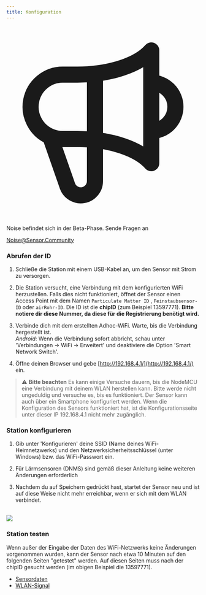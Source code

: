 ```yaml
---
title: Konfiguration
---
```


  <div class="max-w-screen-xl mx-auto pb-5">
      <div class="p-2 rounded-lg bg-indigo-100 shadow-lg sm:p-3">
      <div class="flex items-center">
            <span class="p-2 rounded-lg bg-indigo-500">
              <svg class="h-8 w-8 text-white" fill="none" viewBox="0 0 24 24" stroke="currentColor">
                <path stroke-linecap="round" stroke-linejoin="round" stroke-width="2" d="M11 5.882V19.24a1.76 1.76 0 01-3.417.592l-2.147-6.15M18 13a3 3 0 100-6M5.436 13.683A4.001 4.001 0 017 6h1.832c4.1 0 7.625-1.234 9.168-3v14c-1.543-1.766-5.067-3-9.168-3H7a3.988 3.988 0 01-1.564-.317z" />
              </svg>
            </span>
        <div class="flex flex-wrap">
          <div class="flex-wrap flex">
            <p class="pt-1 text-indigo-700 font-medium">
                Noise befindet sich in der Beta-Phase. Sende Fragen an</p>
          <a href="mailto:Noise@Sensor.Community" class="ml-1 font-medium underline text-white hover:text-amber-600">
                  Noise@Sensor.Community</a>
          </div>
           </div>
      </div>
    </div>
  </div>

### Abrufen der ID
1. Schließe die Station mit einem USB-Kabel an, um den Sensor mit Strom zu versorgen.

2. Die Station versucht, eine Verbindung mit dem konfigurierten WiFi herzustellen. Falls dies nicht funktioniert, öffnet der Sensor einen Access Point mit dem Namen `Particulate Matter ID` , `Feinstaubsensor-ID` oder `airRohr-ID`. Die ID ist die **chipID** (zum Beispiel 13597771). **Bitte notiere dir diese Nummer, da diese für die Registrierung benötigt wird.**

3. Verbinde dich mit dem erstellten Adhoc-WiFi. Warte, bis die Verbindung hergestellt ist.<br>*Android*: Wenn die Verbindung sofort abbricht, schau unter 'Verbindungen -> WiFi -> Erweitert' und deaktiviere die Option 'Smart Network Switch'.

4. Öffne deinen Browser und gebe [http://192.168.4.1/](http://192.168.4.1/) ein.

> ⚠️ **Bitte beachten** Es kann einige Versuche dauern, bis die NodeMCU eine Verbindung mit deinem WLAN herstellen kann. Bitte werde nicht ungeduldig und versuche es, bis es funktioniert. Der Sensor kann auch über ein Smartphone konfiguriert werden. Wenn die Konfiguration des Sensors funktioniert hat, ist die Konfigurationsseite unter dieser IP 192.168.4.1 nicht mehr zugänglich.

### Station konfigurieren
1. Gib unter 'Konfigurieren' deine SSID (Name deines WiFi-Heimnetzwerks) und den Netzwerksicherheitsschlüssel (unter Windows) bzw. das WiFi-Passwort ein.

2. Für Lärmsensoren (DNMS) sind gemäß dieser Anleitung keine weiteren Änderungen erforderlich

3. Nachdem du auf Speichern gedrückt hast, startet der Sensor neu und ist auf diese Weise nicht mehr erreichbar, wenn er sich mit dem WLAN verbindet.

<br>

<img src="../docs/airrohr_config_initial.jpg" loading="lazy"/>
<br>

### Station testen
Wenn außer der Eingabe der Daten des WiFi-Netzwerks keine Änderungen vorgenommen wurden, kann der Sensor nach etwa 10 Minuten auf den folgenden Seiten "getestet" werden. Auf diesen Seiten muss nach der chipID gesucht werden (im obigen Beispiel die 13597771).

* [Sensordaten](https://www.madavi.de/sensor/graph.php)
* [WLAN-Signal](https://www.madavi.de/sensor/signal.php)




